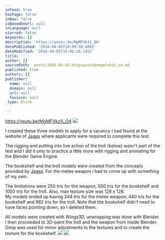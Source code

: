 ```yaml
---
inFeed: true
hasPage: false
inNav: false
isBasedOnUrl: null
inLanguage: null
starred: false
keywords: []
description: 'https://youtu.be/MgMFVkz1_O4'
datePublished: '2016-04-05T10:09:50.680Z'
dateModified: '2016-04-05T10:05:18.145Z'
title: ''
author: []
sourcePath: _posts/2016-04-03-httpsyoutubemgmfvkz1_o4.md
published: true
authors: []
publisher:
  name: null
  domain: null
  url: null
  favicon: null
_type: Blurb

---
```

https://youtu.be/MgMFVkz1\_O4
![](https://the-grid-user-content.s3-us-west-2.amazonaws.com/b186ac4a-e23d-4c83-a294-d37db895a1fb.png)

I created these three models to apply for a vacancy I had found at the website of [Jagex][0] where applicants were required to complete this test.

The rigging and putting into live action of the troll (below) wasn't part of the test and I did it only to practice a little more with rigging and animating for the Blender Game Engine.

The bookshelf and the troll models were created from the concepts provided by [Jagex][0]. For the melee weapon I had to come up with something of my own.

The limitations were 250 tris for the weapon, 500 tris for the bookshelf and 1000 tris for the troll. Also, max texture size was 128 x 128\.  
My models ended up having 244 tris for the melee weapon, 440 tris for the bookshelf and 982 tris for the troll. Note that the bookshelf didn't need to have faces pointing down, so I deleted them.

All models were created with Wings3D, unwrapping was done with Blender. I then proceeded to 3D-paint the troll and the weapon from inside Blender. Gimp was used for minor adjustments to the textures and to create the texture for the bookshelf.
![](https://the-grid-user-content.s3-us-west-2.amazonaws.com/8f70d4ac-a886-4d5d-b97e-b202f83c1aa6.png)
![](https://the-grid-user-content.s3-us-west-2.amazonaws.com/92a4657c-516e-4e3e-bed8-c5347badf2fe.png)

[0]: http://jagex.com/